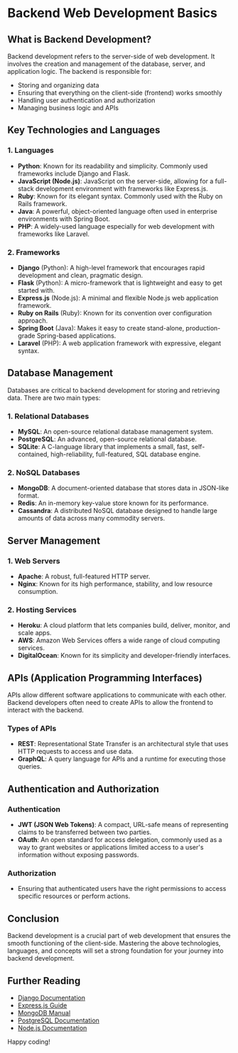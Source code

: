 # Backend Web Development Basics

## What is Backend Development?

Backend development refers to the server-side of web development. It involves the creation and management of the database, server, and application logic. The backend is responsible for:

- Storing and organizing data
- Ensuring that everything on the client-side (frontend) works smoothly
- Handling user authentication and authorization
- Managing business logic and APIs

## Key Technologies and Languages

### 1. **Languages**
- **Python**: Known for its readability and simplicity. Commonly used frameworks include Django and Flask.
- **JavaScript (Node.js)**: JavaScript on the server-side, allowing for a full-stack development environment with frameworks like Express.js.
- **Ruby**: Known for its elegant syntax. Commonly used with the Ruby on Rails framework.
- **Java**: A powerful, object-oriented language often used in enterprise environments with Spring Boot.
- **PHP**: A widely-used language especially for web development with frameworks like Laravel.

### 2. **Frameworks**
- **Django** (Python): A high-level framework that encourages rapid development and clean, pragmatic design.
- **Flask** (Python): A micro-framework that is lightweight and easy to get started with.
- **Express.js** (Node.js): A minimal and flexible Node.js web application framework.
- **Ruby on Rails** (Ruby): Known for its convention over configuration approach.
- **Spring Boot** (Java): Makes it easy to create stand-alone, production-grade Spring-based applications.
- **Laravel** (PHP): A web application framework with expressive, elegant syntax.

## Database Management

Databases are critical to backend development for storing and retrieving data. There are two main types:

### 1. **Relational Databases**
- **MySQL**: An open-source relational database management system.
- **PostgreSQL**: An advanced, open-source relational database.
- **SQLite**: A C-language library that implements a small, fast, self-contained, high-reliability, full-featured, SQL database engine.

### 2. **NoSQL Databases**
- **MongoDB**: A document-oriented database that stores data in JSON-like format.
- **Redis**: An in-memory key-value store known for its performance.
- **Cassandra**: A distributed NoSQL database designed to handle large amounts of data across many commodity servers.

## Server Management

### 1. **Web Servers**
- **Apache**: A robust, full-featured HTTP server.
- **Nginx**: Known for its high performance, stability, and low resource consumption.

### 2. **Hosting Services**
- **Heroku**: A cloud platform that lets companies build, deliver, monitor, and scale apps.
- **AWS**: Amazon Web Services offers a wide range of cloud computing services.
- **DigitalOcean**: Known for its simplicity and developer-friendly interfaces.

## APIs (Application Programming Interfaces)

APIs allow different software applications to communicate with each other. Backend developers often need to create APIs to allow the frontend to interact with the backend.

### Types of APIs
- **REST**: Representational State Transfer is an architectural style that uses HTTP requests to access and use data.
- **GraphQL**: A query language for APIs and a runtime for executing those queries.

## Authentication and Authorization

### Authentication
- **JWT (JSON Web Tokens)**: A compact, URL-safe means of representing claims to be transferred between two parties.
- **OAuth**: An open standard for access delegation, commonly used as a way to grant websites or applications limited access to a user's information without exposing passwords.

### Authorization
- Ensuring that authenticated users have the right permissions to access specific resources or perform actions.

## Conclusion

Backend development is a crucial part of web development that ensures the smooth functioning of the client-side. Mastering the above technologies, languages, and concepts will set a strong foundation for your journey into backend development.

## Further Reading

- [Django Documentation](https://docs.djangoproject.com/)
- [Express.js Guide](https://expressjs.com/en/starter/guide.html)
- [MongoDB Manual](https://docs.mongodb.com/manual/)
- [PostgreSQL Documentation](https://www.postgresql.org/docs/)
- [Node.js Documentation](https://nodejs.org/en/docs/)

Happy coding!
